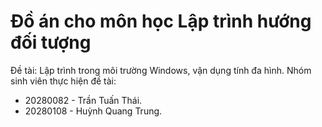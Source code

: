 # Đồ án cho môn học Lập trình hướng đối tượng
Đề tài: Lập trình trong môi trường Windows, vận dụng tính đa hình.
Nhóm sinh viên thực hiện đề tài:
- 20280082 - Trần Tuấn Thái.
- 20280108 - Huỳnh Quang Trung.
